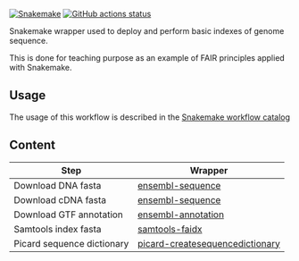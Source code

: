 [![Snakemake](https://img.shields.io/badge/snakemake-≥6.3.0-brightgreen.svg)](https://snakemake.github.io)
[![GitHub actions status](https://github.com/tdayris/fair_genome_indexer/workflows/Tests/badge.svg?branch=main)](https://github.com/tdayris/fair_genome_indexer/actions?query=branch%3Amaster+workflow%3ATests)

Snakemake wrapper used to deploy and perform basic indexes of genome sequence.

This is done for teaching purpose as an example of FAIR principles applied with
Snakemake.

## Usage

The usage of this workflow is described in the [Snakemake workflow catalog](https://snakemake.github.io/snakemake-workflow-catalog/?usage=snakemake-workflows%2Frna-seq-star-dese2)

## Content

| Step                       | Wrapper                                                                                                                              |
| -------------------------- | ------------------------------------------------------------------------------------------------------------------------------------ |
| Download DNA fasta         | [ensembl-sequence](https://snakemake-wrappers.readthedocs.io/en/v2.6.0/wrappers/reference/ensembl-sequence.html)                     |
| Download cDNA fasta        | [ensembl-sequence](https://snakemake-wrappers.readthedocs.io/en/v2.6.0/wrappers/reference/ensembl-sequence.html)                     |
| Download GTF annotation    | [ensembl-annotation](https://snakemake-wrappers.readthedocs.io/en/v2.6.0/wrappers/reference/ensembl-annotation.html)                 |
| Samtools index fasta       | [samtools-faidx](https://snakemake-wrappers.readthedocs.io/en/v2.6.0/wrappers/samtools/faidx.html)                                   |
| Picard sequence dictionary | [picard-createsequencedictionary](https://snakemake-wrappers.readthedocs.io/en/v2.6.0/wrappers/picard/createsequencedictionary.html) |

